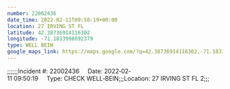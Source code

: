 ```yaml
---
number: 22002436
date_time: 2022-02-11T09:50:19+00:00
location: 27 IRVING ST FL 
latitude: 42.38736914116302
longitude: -71.1833998892379
type: WELL BEIN
google_maps_link: https://maps.google.com/?q=42.38736914116302,-71.1833998892379
---
```


;;;;;;Incident #: 22002436     Date: 2022‐02‐11 09:50:19     Type: CHECK WELL‐BEIN;;;Location: 27 IRVING ST FL 2;;;
